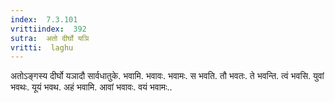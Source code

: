 ```yaml
---
index:  7.3.101
vrittiindex:  392
sutra:  अतो दीर्घो यञि
vritti:  laghu 
---
```


अतोऽङ्गस्य दीर्घो यञादौ सार्वधातुके. भवामि. भवावः. भवामः. स भवति. तौ भवतः. ते भवन्ति. त्वं भवसि. युवां भवथः. यूयं भवथ. अहं भवामि. आवां भवावः. वयं भवामः..

